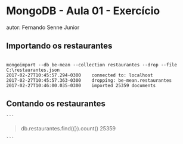 # MongoDB - Aula 01 - Exercício
autor: Fernando Senne Junior

## Importando os restaurantes

```

mongoimport --db be-mean --collection restaurantes --drop --file C:\restaurantes.json
2017-02-27T10:45:57.294-0300    connected to: localhost
2017-02-27T10:45:57.363-0300    dropping: be-mean.restaurantes
2017-02-27T10:46:00.035-0300    imported 25359 documents
```

## Contando os restaurantes

    ```
   > db.restaurantes.find({}).count()
25359

    ```